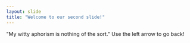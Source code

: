 ```yaml
---
layout: slide
title: "Welcome to our second slide!"
---
```

"My witty aphorism is nothing of the sort."
Use the left arrow to go back!
